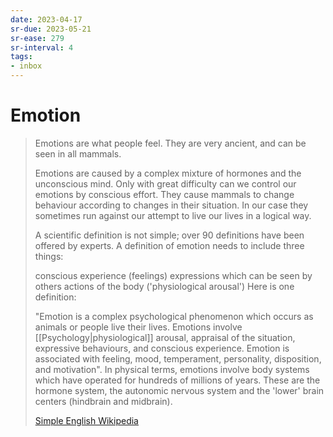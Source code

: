 ```yaml
---
date: 2023-04-17
sr-due: 2023-05-21
sr-ease: 279
sr-interval: 4
tags:
- inbox
---
```


# Emotion

> Emotions are what people feel. They are very ancient, and can be seen in all
> mammals.
>
> Emotions are caused by a complex mixture of hormones and the unconscious mind.
> Only with great difficulty can we control our emotions by conscious effort.
> They cause mammals to change behaviour according to changes in their
> situation. In our case they sometimes run against our attempt to live our
> lives in a logical way.
>
> A scientific definition is not simple; over 90 definitions have been offered
> by experts. A definition of emotion needs to include three things:
>
> conscious experience (feelings) expressions which can be seen by others
> actions of the body ('physiological arousal') Here is one definition:
>
> "Emotion is a complex psychological phenomenon which occurs as animals or
> people live their lives. Emotions involve [[Psychology|physiological]]
> arousal, appraisal of the situation, expressive behaviours, and conscious
> experience. Emotion is associated with feeling, mood, temperament,
> personality, disposition, and motivation". In physical terms, emotions involve
> body systems which have operated for hundreds of millions of years. These are
> the hormone system, the autonomic nervous system and the 'lower' brain centers
> (hindbrain and midbrain).
>
> [Simple English Wikipedia](https://simple.wikipedia.org/wiki/Emotion)
